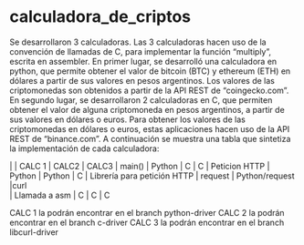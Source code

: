 # calculadora_de_criptos

Se desarrollaron 3 calculadoras. Las 3 calculadoras hacen uso de la convención de llamadas de C, para implementar la función “multiply”, escrita en assembler. En primer lugar, se desarrolló una calculadora en python, que permite obtener el valor de bitcoin (BTC) y ethereum (ETH) en dólares a partir de sus valores en pesos argentinos. Los valores de las criptomonedas son obtenidos a partir de la API REST de “coingecko.com”.
  En segundo lugar, se desarrollaron 2 calculadoras en C, que permiten obtener el valor de alguna criptomoneda en pesos argentinos, a partir de sus valores en dólares o euros. Para obtener los valores de las criptomonedas en dólares o euros, estas aplicaciones hacen uso de la API REST de “binance.com”.
  A continuación se muestra una tabla que sintetiza la implementación de cada calculadora:
                    
  |                             | CALC 1   |   CALC2      |     CALC3
  | main()                       | Python   |     C        |       C
  | Peticion HTTP                | Python   |   Python     |      C
  | Librería para petición HTTP  | request  |   Python/request  |curl  
  | Llamada a asm                |    C     |     C         |      C

CALC 1 la podrán encontrar en el branch python-driver
CALC 2 la podrán encontrar en el branch c-driver
CALC 3 la podrán encontrar en el branch libcurl-driver
